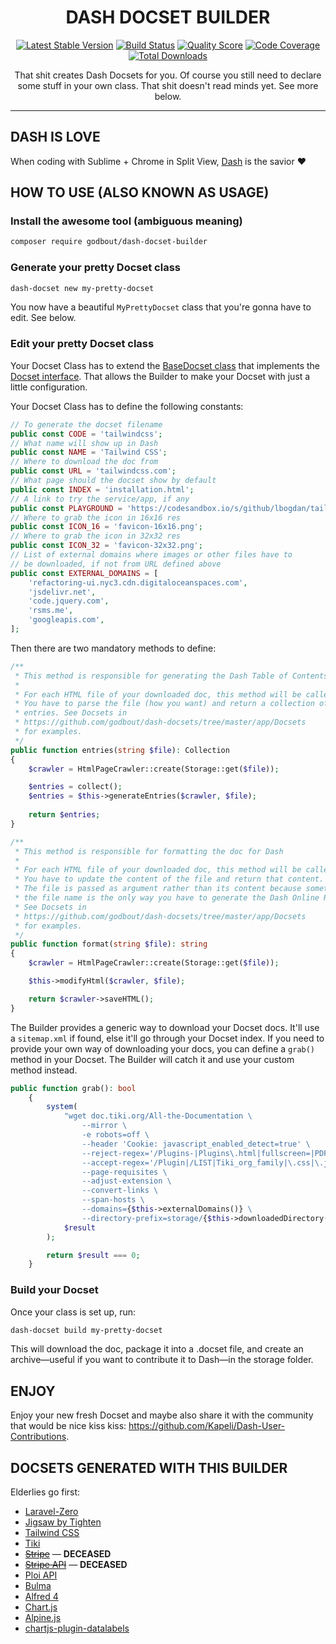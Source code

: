 <h1 align="center">DASH DOCSET BUILDER</h1>

<p align="center">
    <a href="https://packagist.org/packages/godbout/dash-docset-builder"><img src="https://poser.pugx.org/godbout/dash-docset-builder/v/stable" alt="Latest Stable Version"></a>
    <a href="https://travis-ci.com/godbout/dash-docset-builder"><img src="https://img.shields.io/travis/com/godbout/dash-docset-builder/master.svg?style=flat-square" alt="Build Status"></a>
    <a href="https://scrutinizer-ci.com/g/godbout/dash-docset-builder"><img src="https://img.shields.io/scrutinizer/g/godbout/dash-docset-builder.svg?style=flat-square" alt="Quality Score"></a>
    <a href="https://scrutinizer-ci.com/g/godbout/dash-docset-builder"><img src="https://scrutinizer-ci.com/g/godbout/dash-docset-builder/badges/coverage.png?b=master" alt="Code Coverage"></a>
    <a href="https://packagist.org/packages/godbout/dash-docset-builder"><img src="https://poser.pugx.org/godbout/dash-docset-builder/downloads" alt="Total Downloads"></a>
</p>

<p align="center">
    That shit creates Dash Docsets for you. Of course you still need to declare some stuff in your own class. That shit doesn't read minds yet. See more below.
</p>

___

## DASH IS LOVE

When coding with Sublime + Chrome in Split View, [Dash](http://kapeli.com/) is the savior ❤️

## HOW TO USE (ALSO KNOWN AS USAGE)

### Install the awesome tool (ambiguous meaning)

```bash
composer require godbout/dash-docset-builder
```

### Generate your pretty Docset class
```bash
dash-docset new my-pretty-docset
```

You now have a beautiful `MyPrettyDocset` class that you're gonna have to edit. See below.

### Edit your pretty Docset class

Your Docset Class has to extend the [BaseDocset class](https://github.com/godbout/dash-docset-builder/blob/master/app/Docsets/BaseDocset.php) that implements the [Docset interface](https://github.com/godbout/dash-docset-builder/blob/master/app/Contracts/Docset.php). That allows the Builder to make your Docset with just a little configuration.

Your Docset Class has to define the following constants:

```php
// To generate the docset filename
public const CODE = 'tailwindcss';
// What name will show up in Dash
public const NAME = 'Tailwind CSS';
// Where to download the doc from
public const URL = 'tailwindcss.com';
// What page should the docset show by default
public const INDEX = 'installation.html';
// A link to try the service/app, if any
public const PLAYGROUND = 'https://codesandbox.io/s/github/lbogdan/tailwindcss-playground';
// Where to grab the icon in 16x16 res
public const ICON_16 = 'favicon-16x16.png';
// Where to grab the icon in 32x32 res
public const ICON_32 = 'favicon-32x32.png';
// List of external domains where images or other files have to
// be downloaded, if not from URL defined above
public const EXTERNAL_DOMAINS = [
    'refactoring-ui.nyc3.cdn.digitaloceanspaces.com',
    'jsdelivr.net',
    'code.jquery.com',
    'rsms.me',
    'googleapis.com',
];
```

Then there are two mandatory methods to define:

```php
/**
 * This method is responsible for generating the Dash Table of Contents
 *
 * For each HTML file of your downloaded doc, this method will be called.
 * You have to parse the file (how you want) and return a collection of
 * entries. See Docsets in
 * https://github.com/godbout/dash-docsets/tree/master/app/Docsets
 * for examples.
 */
public function entries(string $file): Collection
{
    $crawler = HtmlPageCrawler::create(Storage::get($file));

    $entries = collect();
    $entries = $this->generateEntries($crawler, $file);
        
    return $entries;
}

/**
 * This method is responsible for formatting the doc for Dash
 *
 * For each HTML file of your downloaded doc, this method will be called.
 * You have to update the content of the file and return that content.
 * The file is passed as argument rather than its content because sometimes
 * the file name is the only way you have to generate the Dash Online Redirection.
 * See Docsets in 
 * https://github.com/godbout/dash-docsets/tree/master/app/Docsets
 * for examples.
 */
public function format(string $file): string
{
    $crawler = HtmlPageCrawler::create(Storage::get($file));

    $this->modifyHtml($crawler, $file);

    return $crawler->saveHTML();
}
```

The Builder provides a generic way to download your Docset docs. It'll use a `sitemap.xml` if found, else it'll go through your Docset index. If you need to provide your own way of downloading your docs, you can define a `grab()` method in your Docset. The Builder will catch it and use your custom method instead.

```php
public function grab(): bool
    {
        system(
            "wget doc.tiki.org/All-the-Documentation \
                --mirror \
                -e robots=off \
                --header 'Cookie: javascript_enabled_detect=true' \
                --reject-regex='/Plugins-|Plugins\.html|fullscreen=|PDF\.js|tikiversion=|comzone=|structure=|wp_files_sort_mode[0-9]=|offset=|\?refresh|\?session_filters|\?sort_mode' \
                --accept-regex='/Plugin|/LIST|Tiki_org_family|\.css|\.js|\.jpg|\.png|\.gif|\.svg|\.ico|\.webmanifest' \
                --page-requisites \
                --adjust-extension \
                --convert-links \
                --span-hosts \
                --domains={$this->externalDomains()} \
                --directory-prefix=storage/{$this->downloadedDirectory()}",
            $result
        );

        return $result === 0;
    }
```

### Build your Docset

Once your class is set up, run:
```bash
dash-docset build my-pretty-docset
```

This will download the doc, package it into a .docset file, and create an archive—useful if you want to contribute it to Dash—in the storage folder.

## ENJOY

Enjoy your new fresh Docset and maybe also share it with the community that would be nice kiss kiss: https://github.com/Kapeli/Dash-User-Contributions.

## DOCSETS GENERATED WITH THIS BUILDER

Elderlies go first:
* [Laravel-Zero](https://github.com/godbout/laravel-zero-dash-docset)
* [Jigsaw by Tighten](https://github.com/godbout/jigsaw-dash-docset)
* [Tailwind CSS](https://github.com/godbout/tailwindcss-dash-docset)
* [Tiki](https://github.com/godbout/tiki-dash-docset)
* ~~[Stripe](https://github.com/godbout/dash-docset-builder/tree/stripe/storage/stripe)~~ — **DECEASED**
* ~~[Stripe API](https://github.com/godbout/dash-docset-builder/tree/stripe-api/storage/stripe-api)~~ — **DECEASED**
* [Ploi API](https://github.com/godbout/ploi-api-dash-docset)
* [Bulma](https://github.com/godbout/bulma-dash-docset)
* [Alfred 4](https://github.com/godbout/alfred-dash-docset)
* [Chart.js](https://github.com/godbout/chartjs-dash-docset)
* [Alpine.js](https://github.com/godbout/alpinejs-dash-docset)
* [chartjs-plugin-datalabels](https://github.com/godbout/chartjs-plugin-datalabels-dash-docset)
